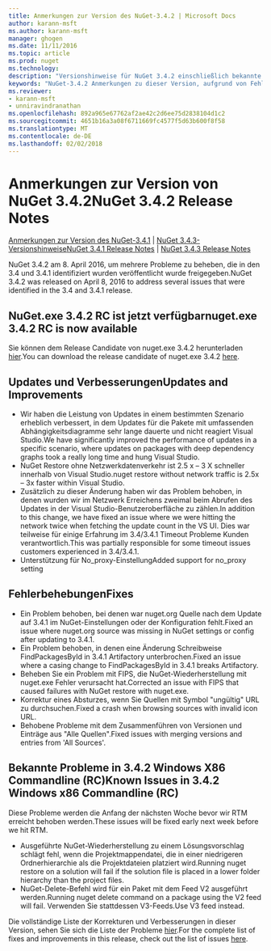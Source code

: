 ```yaml
---
title: Anmerkungen zur Version des NuGet-3.4.2 | Microsoft Docs
author: karann-msft
ms.author: karann-msft
manager: ghogen
ms.date: 11/11/2016
ms.topic: article
ms.prod: nuget
ms.technology: 
description: "Versionshinweise für NuGet 3.4.2 einschließlich bekannte Probleme, Fehlerbehebungen, Funktionen und Archivierung von dcrs Design."
keywords: "NuGet-3.4.2 Anmerkungen zu dieser Version, aufgrund von Fehlerbehebungen, bekannte Probleme, zusätzliche Funktionen, Archivierung von dcrs Design"
ms.reviewer:
- karann-msft
- unniravindranathan
ms.openlocfilehash: 892a965e67762af2ae42c2d6ee75d2838104d1c2
ms.sourcegitcommit: 4651b16a3a08f6711669fc4577f5d63b600f8f58
ms.translationtype: MT
ms.contentlocale: de-DE
ms.lasthandoff: 02/02/2018
---
```

# <a name="nuget-342-release-notes"></a><span data-ttu-id="a2062-104">Anmerkungen zur Version von NuGet 3.4.2</span><span class="sxs-lookup"><span data-stu-id="a2062-104">NuGet 3.4.2 Release Notes</span></span>

<span data-ttu-id="a2062-105">[Anmerkungen zur Version des NuGet-3.4.1](../release-notes/nuget-3.4.1.md) | [NuGet 3.4.3-Versionshinweise](../release-notes/nuget-3.4.3.md)</span><span class="sxs-lookup"><span data-stu-id="a2062-105">[NuGet 3.4.1 Release Notes](../release-notes/nuget-3.4.1.md) | [NuGet 3.4.3 Release Notes](../release-notes/nuget-3.4.3.md)</span></span>

<span data-ttu-id="a2062-106">NuGet 3.4.2 am 8. April 2016, um mehrere Probleme zu beheben, die in den 3.4 und 3.4.1 identifiziert wurden veröffentlicht wurde freigegeben.</span><span class="sxs-lookup"><span data-stu-id="a2062-106">NuGet 3.4.2 was released on April 8, 2016 to address several issues that were identified in the 3.4 and 3.4.1 release.</span></span>

## <a name="nugetexe-342-rc-is-now-available"></a><span data-ttu-id="a2062-107">NuGet.exe 3.4.2 RC ist jetzt verfügbar</span><span class="sxs-lookup"><span data-stu-id="a2062-107">nuget.exe 3.4.2 RC is now available</span></span>

<span data-ttu-id="a2062-108">Sie können dem Release Candidate von nuget.exe 3.4.2 herunterladen [hier](https://dist.nuget.org/index.html).</span><span class="sxs-lookup"><span data-stu-id="a2062-108">You can download the release candidate of nuget.exe 3.4.2 [here](https://dist.nuget.org/index.html).</span></span>

## <a name="updates-and-improvements"></a><span data-ttu-id="a2062-109">Updates und Verbesserungen</span><span class="sxs-lookup"><span data-stu-id="a2062-109">Updates and Improvements</span></span>

* <span data-ttu-id="a2062-110">Wir haben die Leistung von Updates in einem bestimmten Szenario erheblich verbessert, in dem Updates für die Pakete mit umfassenden Abhängigkeitsdiagramme sehr lange dauerte und nicht reagiert Visual Studio.</span><span class="sxs-lookup"><span data-stu-id="a2062-110">We have significantly improved the performance of updates in a specific scenario, where updates on packages with deep dependency graphs took a really long time and hung Visual Studio.</span></span>
* <span data-ttu-id="a2062-111">NuGet Restore ohne Netzwerkdatenverkehr ist 2.5 x – 3 X schneller innerhalb von Visual Studio.</span><span class="sxs-lookup"><span data-stu-id="a2062-111">nuget restore without network traffic is 2.5x – 3x faster within Visual Studio.</span></span>
* <span data-ttu-id="a2062-112">Zusätzlich zu dieser Änderung haben wir das Problem behoben, in denen wurden wir im Netzwerk Erreichens zweimal beim Abrufen des Updates in der Visual Studio-Benutzeroberfläche zu zählen.</span><span class="sxs-lookup"><span data-stu-id="a2062-112">In addition to this change, we have fixed an issue where we were hitting the network twice when fetching the update count in the VS UI.</span></span> <span data-ttu-id="a2062-113">Dies war teilweise für einige Erfahrung im 3.4/3.4.1 Timeout Probleme Kunden verantwortlich.</span><span class="sxs-lookup"><span data-stu-id="a2062-113">This was partially responsible for some timeout issues customers experienced in 3.4/3.4.1.</span></span>
* <span data-ttu-id="a2062-114">Unterstützung für No_proxy-Einstellung</span><span class="sxs-lookup"><span data-stu-id="a2062-114">Added support for no_proxy setting</span></span>

## <a name="fixes"></a><span data-ttu-id="a2062-115">Fehlerbehebungen</span><span class="sxs-lookup"><span data-stu-id="a2062-115">Fixes</span></span>

* <span data-ttu-id="a2062-116">Ein Problem behoben, bei denen war nuget.org Quelle nach dem Update auf 3.4.1 im NuGet-Einstellungen oder der Konfiguration fehlt.</span><span class="sxs-lookup"><span data-stu-id="a2062-116">Fixed an issue where nuget.org source was missing in NuGet settings or config after updating to 3.4.1.</span></span>
* <span data-ttu-id="a2062-117">Ein Problem behoben, in denen eine Änderung Schreibweise FindPackagesById in 3.4.1 Artifactory unterbrochen.</span><span class="sxs-lookup"><span data-stu-id="a2062-117">Fixed an issue where a casing change to FindPackagesById in 3.4.1 breaks Artifactory.</span></span>
* <span data-ttu-id="a2062-118">Beheben Sie ein Problem mit FIPS, die NuGet-Wiederherstellung mit nuget.exe Fehler verursacht hat.</span><span class="sxs-lookup"><span data-stu-id="a2062-118">Corrected an issue with FIPS that caused failures with NuGet restore with nuget.exe.</span></span>
* <span data-ttu-id="a2062-119">Korrektur eines Absturzes, wenn Sie Quellen mit Symbol "ungültig" URL zu durchsuchen.</span><span class="sxs-lookup"><span data-stu-id="a2062-119">Fixed a crash when browsing sources with invalid icon URL.</span></span>
* <span data-ttu-id="a2062-120">Behobene Probleme mit dem Zusammenführen von Versionen und Einträge aus "Alle Quellen".</span><span class="sxs-lookup"><span data-stu-id="a2062-120">Fixed issues with merging versions and entries from 'All Sources'.</span></span>

## <a name="known-issues-in-342-windows-x86-commandline-rc"></a><span data-ttu-id="a2062-121">Bekannte Probleme in 3.4.2 Windows X86 Commandline (RC)</span><span class="sxs-lookup"><span data-stu-id="a2062-121">Known Issues in 3.4.2 Windows x86 Commandline (RC)</span></span>

<span data-ttu-id="a2062-122">Diese Probleme werden die Anfang der nächsten Woche bevor wir RTM erreicht behoben werden.</span><span class="sxs-lookup"><span data-stu-id="a2062-122">These issues will be fixed early next week before we hit RTM.</span></span>

*  <span data-ttu-id="a2062-123">Ausgeführte NuGet-Wiederherstellung zu einem Lösungsvorschlag schlägt fehl, wenn die Projektmappendatei, die in einer niedrigeren Ordnerhierarchie als die Projektdateien platziert wird.</span><span class="sxs-lookup"><span data-stu-id="a2062-123">Running nuget restore on a solution will fail if the solution file is placed in a lower folder hierarchy than the project files.</span></span>
*  <span data-ttu-id="a2062-124">NuGet-Delete-Befehl wird für ein Paket mit dem Feed V2 ausgeführt werden.</span><span class="sxs-lookup"><span data-stu-id="a2062-124">Running nuget delete command on a package using the V2 feed will fail.</span></span> <span data-ttu-id="a2062-125">Verwenden Sie stattdessen V3-Feeds.</span><span class="sxs-lookup"><span data-stu-id="a2062-125">Use V3 feed instead.</span></span>


<span data-ttu-id="a2062-126">Die vollständige Liste der Korrekturen und Verbesserungen in dieser Version, sehen Sie sich die Liste der Probleme [hier](https://github.com/NuGet/Home/issues?utf8=%E2%9C%93&q=is%3Aissue+milestone%3A3.4.2++is%3Aclosed+).</span><span class="sxs-lookup"><span data-stu-id="a2062-126">For the complete list of fixes and improvements in this release, check out the list of issues [here](https://github.com/NuGet/Home/issues?utf8=%E2%9C%93&q=is%3Aissue+milestone%3A3.4.2++is%3Aclosed+).</span></span>